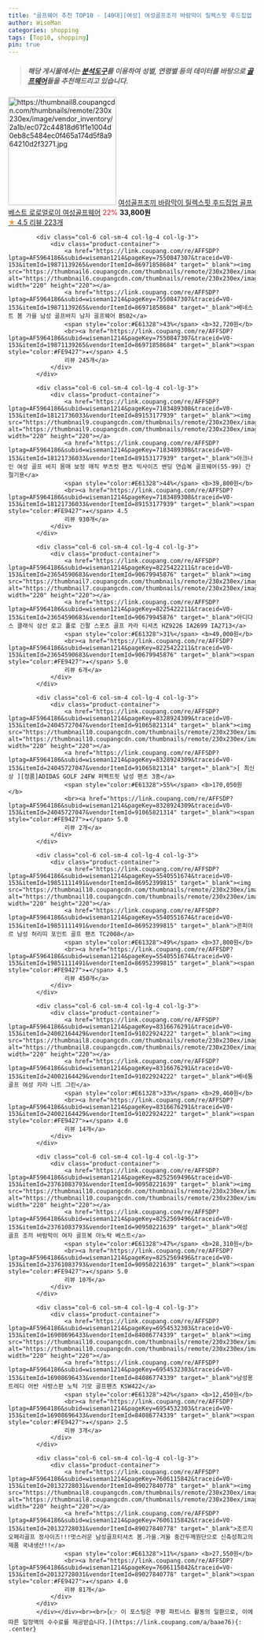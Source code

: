 ```yaml
---
title: "골프웨어 추천 TOP10 - [40대][여성] 여성골프조끼 바람막이 릴렉스핏 후드집업 골프베스트 로로얼로이 여성골프웨어"
author: WiseMan
categories: shopping
tags: [Top10, shopping]
pin: true
---
```


> ##### 해당 게시물에서는 [**분석도구**](https://itemscout.io/)를 이용하여 **성별**, **연령별** 등의 데이터를 바탕으로 [**골프웨어**](https://link.coupang.com/a/baae76)들을 추천해드리고 있습니다.
<div class="container"><div class="row">
            <div class="col-6 col-sm-4 col-lg-4 col-lg-3">
                <div class="product-container">
                    <a href="https://link.coupang.com/re/AFFSDP?lptag=AF5964186&subid=wiseman1214&pageKey=7631194726&traceid=V0-153&itemId=20254215807&vendorItemId=91248777395" target="_blank"><img src="https://thumbnail8.coupangcdn.com/thumbnails/remote/230x230ex/image/vendor_inventory/2a1b/ec072c44818d61f1e1004d0eb8c5484ec0f465a174d5f8a964210d2f3271.jpg" alt="https://thumbnail8.coupangcdn.com/thumbnails/remote/230x230ex/image/vendor_inventory/2a1b/ec072c44818d61f1e1004d0eb8c5484ec0f465a174d5f8a964210d2f3271.jpg" width="220" height="220"></a>
                    <a href="https://link.coupang.com/re/AFFSDP?lptag=AF5964186&subid=wiseman1214&pageKey=7631194726&traceid=V0-153&itemId=20254215807&vendorItemId=91248777395" target="_blank">여성골프조끼 바람막이 릴렉스핏 후드집업 골프베스트 로로얼로이 여성골프웨어</a>
                    <span style="color:#E61328">22%</span> <b>33,800원</b>
                    <br><a href="https://link.coupang.com/re/AFFSDP?lptag=AF5964186&subid=wiseman1214&pageKey=7631194726&traceid=V0-153&itemId=20254215807&vendorItemId=91248777395" target="_blank"><span style="color:#FE9427">★</span> 4.5
                    리뷰 223개</a>
                </div>
            </div>
            
            <div class="col-6 col-sm-4 col-lg-4 col-lg-3">
                <div class="product-container">
                    <a href="https://link.coupang.com/re/AFFSDP?lptag=AF5964186&subid=wiseman1214&pageKey=7550847307&traceid=V0-153&itemId=19871139265&vendorItemId=86971858684" target="_blank"><img src="https://thumbnail6.coupangcdn.com/thumbnails/remote/230x230ex/image/vendor_inventory/1599/6afe98cc2cd5a0bcda5360921aab9e6fc88e84dcfaa34c8efefb3fc13779.jpg" alt="https://thumbnail6.coupangcdn.com/thumbnails/remote/230x230ex/image/vendor_inventory/1599/6afe98cc2cd5a0bcda5360921aab9e6fc88e84dcfaa34c8efefb3fc13779.jpg" width="220" height="220"></a>
                    <a href="https://link.coupang.com/re/AFFSDP?lptag=AF5964186&subid=wiseman1214&pageKey=7550847307&traceid=V0-153&itemId=19871139265&vendorItemId=86971858684" target="_blank">베네스트 봄 가을 남성 골프바지 남자 골프웨어 BS02</a>
                    <span style="color:#E61328">43%</span> <b>32,720원</b>
                    <br><a href="https://link.coupang.com/re/AFFSDP?lptag=AF5964186&subid=wiseman1214&pageKey=7550847307&traceid=V0-153&itemId=19871139265&vendorItemId=86971858684" target="_blank"><span style="color:#FE9427">★</span> 4.5
                    리뷰 245개</a>
                </div>
            </div>
            
            <div class="col-6 col-sm-4 col-lg-4 col-lg-3">
                <div class="product-container">
                    <a href="https://link.coupang.com/re/AFFSDP?lptag=AF5964186&subid=wiseman1214&pageKey=7183489308&traceid=V0-153&itemId=18121736033&vendorItemId=89153177939" target="_blank"><img src="https://thumbnail9.coupangcdn.com/thumbnails/remote/230x230ex/image/vendor_inventory/2032/b8a887357b65e054205398717ed0e4754e7a419c407579dab815dab1b791.jpg" alt="https://thumbnail9.coupangcdn.com/thumbnails/remote/230x230ex/image/vendor_inventory/2032/b8a887357b65e054205398717ed0e4754e7a419c407579dab815dab1b791.jpg" width="220" height="220"></a>
                    <a href="https://link.coupang.com/re/AFFSDP?lptag=AF5964186&subid=wiseman1214&pageKey=7183489308&traceid=V0-153&itemId=18121736033&vendorItemId=89153177939" target="_blank">아크나인 여성 골프 바지 몸매 보정 매직 부츠컷 팬츠 빅사이즈 밴딩 연습복 골프웨어(55-99) 간절기용</a>
                    <span style="color:#E61328">44%</span> <b>39,800원</b>
                    <br><a href="https://link.coupang.com/re/AFFSDP?lptag=AF5964186&subid=wiseman1214&pageKey=7183489308&traceid=V0-153&itemId=18121736033&vendorItemId=89153177939" target="_blank"><span style="color:#FE9427">★</span> 4.5
                    리뷰 930개</a>
                </div>
            </div>
            
            <div class="col-6 col-sm-4 col-lg-4 col-lg-3">
                <div class="product-container">
                    <a href="https://link.coupang.com/re/AFFSDP?lptag=AF5964186&subid=wiseman1214&pageKey=8225422211&traceid=V0-153&itemId=23654590683&vendorItemId=90679945876" target="_blank"><img src="https://thumbnail7.coupangcdn.com/thumbnails/remote/230x230ex/image/vendor_inventory/a3c7/6ef2c5693abb5243c5f682a8d28e3c62fdc471ed5498efae5f9161012cb1.jpg" alt="https://thumbnail7.coupangcdn.com/thumbnails/remote/230x230ex/image/vendor_inventory/a3c7/6ef2c5693abb5243c5f682a8d28e3c62fdc471ed5498efae5f9161012cb1.jpg" width="220" height="220"></a>
                    <a href="https://link.coupang.com/re/AFFSDP?lptag=AF5964186&subid=wiseman1214&pageKey=8225422211&traceid=V0-153&itemId=23654590683&vendorItemId=90679945876" target="_blank">아디다스 클래식 삼선 로고 폴로 긴팔 스포츠 골프 카라 티셔츠 HZ9226 IA2699 IA2713</a>
                    <span style="color:#E61328">31%</span> <b>49,000원</b>
                    <br><a href="https://link.coupang.com/re/AFFSDP?lptag=AF5964186&subid=wiseman1214&pageKey=8225422211&traceid=V0-153&itemId=23654590683&vendorItemId=90679945876" target="_blank"><span style="color:#FE9427">★</span> 5.0
                    리뷰 6개</a>
                </div>
            </div>
            
            <div class="col-6 col-sm-4 col-lg-4 col-lg-3">
                <div class="product-container">
                    <a href="https://link.coupang.com/re/AFFSDP?lptag=AF5964186&subid=wiseman1214&pageKey=8328924309&traceid=V0-153&itemId=24045727047&vendorItemId=91065821314" target="_blank"><img src="https://thumbnail10.coupangcdn.com/thumbnails/remote/230x230ex/image/vendor_inventory/a864/6cb71b684d250e078b8df83c30e1805a47c636fd92facdf2cf33891ab260.jpg" alt="https://thumbnail10.coupangcdn.com/thumbnails/remote/230x230ex/image/vendor_inventory/a864/6cb71b684d250e078b8df83c30e1805a47c636fd92facdf2cf33891ab260.jpg" width="220" height="220"></a>
                    <a href="https://link.coupang.com/re/AFFSDP?lptag=AF5964186&subid=wiseman1214&pageKey=8328924309&traceid=V0-153&itemId=24045727047&vendorItemId=91065821314" target="_blank">[ 최신상 ][정품]ADIDAS GOLF 24FW 퍼펙트핏 남성 팬츠 3종</a>
                    <span style="color:#E61328">55%</span> <b>170,050원</b>
                    <br><a href="https://link.coupang.com/re/AFFSDP?lptag=AF5964186&subid=wiseman1214&pageKey=8328924309&traceid=V0-153&itemId=24045727047&vendorItemId=91065821314" target="_blank"><span style="color:#FE9427">★</span> 5.0
                    리뷰 2개</a>
                </div>
            </div>
            
            <div class="col-6 col-sm-4 col-lg-4 col-lg-3">
                <div class="product-container">
                    <a href="https://link.coupang.com/re/AFFSDP?lptag=AF5964186&subid=wiseman1214&pageKey=5540551674&traceid=V0-153&itemId=19851111491&vendorItemId=86952399815" target="_blank"><img src="https://thumbnail10.coupangcdn.com/thumbnails/remote/230x230ex/image/vendor_inventory/33c3/46453b28e4e714f5f36897dd67ac6cbde163c3c75ef94c6cf90ea24ea630.jpg" alt="https://thumbnail10.coupangcdn.com/thumbnails/remote/230x230ex/image/vendor_inventory/33c3/46453b28e4e714f5f36897dd67ac6cbde163c3c75ef94c6cf90ea24ea630.jpg" width="220" height="220"></a>
                    <a href="https://link.coupang.com/re/AFFSDP?lptag=AF5964186&subid=wiseman1214&pageKey=5540551674&traceid=V0-153&itemId=19851111491&vendorItemId=86952399815" target="_blank">콘피아르 남성 허리띠 포인트 골프 팬츠 TC2008</a>
                    <span style="color:#E61328">49%</span> <b>37,800원</b>
                    <br><a href="https://link.coupang.com/re/AFFSDP?lptag=AF5964186&subid=wiseman1214&pageKey=5540551674&traceid=V0-153&itemId=19851111491&vendorItemId=86952399815" target="_blank"><span style="color:#FE9427">★</span> 4.5
                    리뷰 450개</a>
                </div>
            </div>
            
            <div class="col-6 col-sm-4 col-lg-4 col-lg-3">
                <div class="product-container">
                    <a href="https://link.coupang.com/re/AFFSDP?lptag=AF5964186&subid=wiseman1214&pageKey=8316676291&traceid=V0-153&itemId=24002164429&vendorItemId=91022924222" target="_blank"><img src="https://thumbnail8.coupangcdn.com/thumbnails/remote/230x230ex/image/vendor_inventory/9878/498c7a98aebbbe773eaf9d2b3f2cfb37f90f2c00c2997426ac8e53ce261d.jpg" alt="https://thumbnail8.coupangcdn.com/thumbnails/remote/230x230ex/image/vendor_inventory/9878/498c7a98aebbbe773eaf9d2b3f2cfb37f90f2c00c2997426ac8e53ce261d.jpg" width="220" height="220"></a>
                    <a href="https://link.coupang.com/re/AFFSDP?lptag=AF5964186&subid=wiseman1214&pageKey=8316676291&traceid=V0-153&itemId=24002164429&vendorItemId=91022924222" target="_blank">베네통 골프 여성 카라 니트 그린</a>
                    <span style="color:#E61328">33%</span> <b>29,460원</b>
                    <br><a href="https://link.coupang.com/re/AFFSDP?lptag=AF5964186&subid=wiseman1214&pageKey=8316676291&traceid=V0-153&itemId=24002164429&vendorItemId=91022924222" target="_blank"><span style="color:#FE9427">★</span> 4.0
                    리뷰 14개</a>
                </div>
            </div>
            
            <div class="col-6 col-sm-4 col-lg-4 col-lg-3">
                <div class="product-container">
                    <a href="https://link.coupang.com/re/AFFSDP?lptag=AF5964186&subid=wiseman1214&pageKey=8252569496&traceid=V0-153&itemId=23761083793&vendorItemId=90950221639" target="_blank"><img src="https://thumbnail10.coupangcdn.com/thumbnails/remote/230x230ex/image/vendor_inventory/134c/1fca4313b7b808e7d923d30e98d4a9f393faf0ebb89c8457ee88bae02d8a.jpg" alt="https://thumbnail10.coupangcdn.com/thumbnails/remote/230x230ex/image/vendor_inventory/134c/1fca4313b7b808e7d923d30e98d4a9f393faf0ebb89c8457ee88bae02d8a.jpg" width="220" height="220"></a>
                    <a href="https://link.coupang.com/re/AFFSDP?lptag=AF5964186&subid=wiseman1214&pageKey=8252569496&traceid=V0-153&itemId=23761083793&vendorItemId=90950221639" target="_blank">여성 골프 조끼 바람막이 여자 골프복 아노락 베스트</a>
                    <span style="color:#E61328">47%</span> <b>28,310원</b>
                    <br><a href="https://link.coupang.com/re/AFFSDP?lptag=AF5964186&subid=wiseman1214&pageKey=8252569496&traceid=V0-153&itemId=23761083793&vendorItemId=90950221639" target="_blank"><span style="color:#FE9427">★</span> 5.0
                    리뷰 10개</a>
                </div>
            </div>
            
            <div class="col-6 col-sm-4 col-lg-4 col-lg-3">
                <div class="product-container">
                    <a href="https://link.coupang.com/re/AFFSDP?lptag=AF5964186&subid=wiseman1214&pageKey=6954532303&traceid=V0-153&itemId=16908696433&vendorItemId=84086774339" target="_blank"><img src="https://thumbnail10.coupangcdn.com/thumbnails/remote/230x230ex/image/rs_quotation_api/5nv2zsbl/747d682e5bc14d6a922dd6c0c92f60bb.jpg" alt="https://thumbnail10.coupangcdn.com/thumbnails/remote/230x230ex/image/rs_quotation_api/5nv2zsbl/747d682e5bc14d6a922dd6c0c92f60bb.jpg" width="220" height="220"></a>
                    <a href="https://link.coupang.com/re/AFFSDP?lptag=AF5964186&subid=wiseman1214&pageKey=6954532303&traceid=V0-153&itemId=16908696433&vendorItemId=84086774339" target="_blank">남성용 트레디 어반 사방스판 노턱 기모 골프팬츠 KSW422</a>
                    <span style="color:#E61328">42%</span> <b>12,450원</b>
                    <br><a href="https://link.coupang.com/re/AFFSDP?lptag=AF5964186&subid=wiseman1214&pageKey=6954532303&traceid=V0-153&itemId=16908696433&vendorItemId=84086774339" target="_blank"><span style="color:#FE9427">★</span> 2.5
                    리뷰 3개</a>
                </div>
            </div>
            
            <div class="col-6 col-sm-4 col-lg-4 col-lg-3">
                <div class="product-container">
                    <a href="https://link.coupang.com/re/AFFSDP?lptag=AF5964186&subid=wiseman1214&pageKey=7606115842&traceid=V0-153&itemId=20132728031&vendorItemId=89027840778" target="_blank"><img src="https://thumbnail8.coupangcdn.com/thumbnails/remote/230x230ex/image/vendor_inventory/6bd3/7870d0ff1f0959171ac56f312ed72d8a58b81cea53c26369b4510de78581.jpg" alt="https://thumbnail8.coupangcdn.com/thumbnails/remote/230x230ex/image/vendor_inventory/6bd3/7870d0ff1f0959171ac56f312ed72d8a58b81cea53c26369b4510de78581.jpg" width="220" height="220"></a>
                    <a href="https://link.coupang.com/re/AFFSDP?lptag=AF5964186&subid=wiseman1214&pageKey=7606115842&traceid=V0-153&itemId=20132728031&vendorItemId=89027840778" target="_blank">조르지오페리골프 정사이즈!!!멋스러운 남성골프티셔츠 봄.가을.겨울 중간두께원단으로 신축성최고의 제품 국내생산!!</a>
                    <span style="color:#E61328">11%</span> <b>27,550원</b>
                    <br><a href="https://link.coupang.com/re/AFFSDP?lptag=AF5964186&subid=wiseman1214&pageKey=7606115842&traceid=V0-153&itemId=20132728031&vendorItemId=89027840778" target="_blank"><span style="color:#FE9427">★</span> 4.0
                    리뷰 81개</a>
                </div>
            </div>
            </div></div><br><br>[👉 이 포스팅은 쿠팡 파트너스 활동의 일환으로, 이에 따른 일정액의 수수료를 제공받습니다.](https://link.coupang.com/a/baae76){: .center}